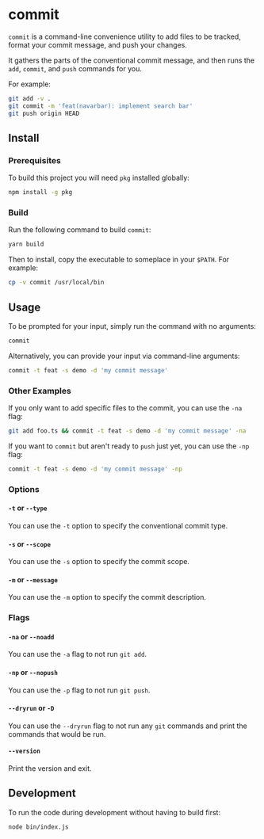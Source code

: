 # commit

`commit` is a command-line convenience utility to add files to be tracked, format your commit message, and push your changes.

It gathers the parts of the conventional commit message, and then runs the `add`, `commit`, and `push` commands for you.

For example:

```sh
git add -v .
git commit -m 'feat(navarbar): implement search bar'
git push origin HEAD
```

## Install

### Prerequisites

To build this project you will need `pkg` installed globally:

```sh
npm install -g pkg
```

### Build

Run the following command to build `commit`:

```sh
yarn build
```

Then to install, copy the executable to someplace in your `$PATH`. For example:

```sh
cp -v commit /usr/local/bin
```

## Usage

To be prompted for your input, simply run the command with no arguments:

```sh
commit
```

Alternatively, you can provide your input via command-line arguments:

```sh
commit -t feat -s demo -d 'my commit message'
```

### Other Examples

If you only want to add specific files to the commit, you can use the `-na` flag:

```sh
git add foo.ts && commit -t feat -s demo -d 'my commit message' -na
```

If you want to `commit` but aren't ready to `push` just yet, you can use the `-np` flag:

```sh
commit -t feat -s demo -d 'my commit message' -np
```

### Options

#### `-t` or `--type`

You can use the `-t` option to specify the conventional commit type.

#### `-s` or `--scope`

You can use the `-s` option to specify the commit scope.

#### `-m` or `--message`

You can use the `-m` option to specify the commit description.

### Flags

#### `-na` or `--noadd`

You can use the `-a` flag to not run `git add`.

#### `-np` or `--nopush`

You can use the `-p` flag to not run `git push`.

#### `--dryrun` or `-D`

You can use the `--dryrun` flag to not run any `git` commands and print the
commands that would be run.

#### `--version`

Print the version and exit.

## Development

To run the code during development without having to build first:

```sh
node bin/index.js
```
